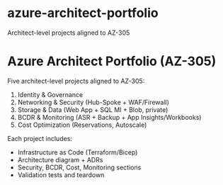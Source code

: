 # azure-architect-portfolio
Architect-level projects aligned to AZ-305

# Azure Architect Portfolio (AZ-305)

Five architect-level projects aligned to AZ-305:
1) Identity & Governance
2) Networking & Security (Hub-Spoke + WAF/Firewall)
3) Storage & Data (Web App + SQL MI + Blob, private)
4) BCDR & Monitoring (ASR + Backup + App Insights/Workbooks)
5) Cost Optimization (Reservations, Autoscale)

Each project includes:
- Infrastructure as Code (Terraform/Bicep)
- Architecture diagram + ADRs
- Security, BCDR, Cost, Monitoring sections
- Validation tests and teardown
